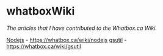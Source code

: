 whatboxWiki
===========

*The articles that I have contributed to the Whatbox.ca Wiki.*

[Nodejs](https://github.com/Outlaw11A/whatboxWiki/blob/master/nodejs.md) - https://whatbox.ca/wiki/nodejs
[gsutil](https://github.com/Outlaw11A/whatboxWiki/blob/master/gsutil.md) - https://whatbox.ca/wiki/gsutil
